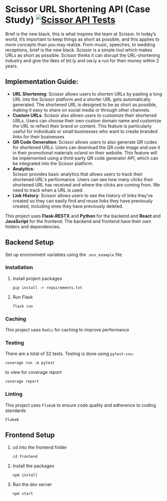 # Scissor URL Shortening API (Case Study) [![Scissor API Tests](https://github.com/Anyaegbunam-Alexander/Scissor/actions/workflows/tests.yml/badge.svg)](https://github.com/Anyaegbunam-Alexander/Scissor/actions/workflows/tests.yml)

Brief is the new black, this is what inspires the team at Scissor. In today’s world, it’s important to keep things as short as possible, and this applies to more concepts than you may realize. From music, speeches, to wedding receptions, brief is the new black. Scissor is a simple tool which makes URLs as short as possible. Scissor thinks it can disrupt the URL-shortening industry and give the likes of bit.ly and ow.ly a run for their money within 2 years.


## Implementation Guide:
- **URL Shortening**:
Scissor allows users to shorten URLs by pasting a long URL into the Scissor platform and a shorter URL gets automatically generated. The shortened URL is designed to be as short as possible, making it easy to share on social media or through other channels.
- **Custom URLs**:
Scissor also allows users to customize their shortened URLs. Users can choose their own custom domain name and customize the URL to reflect their brand or content. This feature is particularly useful for individuals or small businesses who want to create branded links for their businesses
- **QR Code Generation**:
Scissor allows users to also generate QR codes for shortened URLs. Users can download the QR code image and use it in their promotional materials or/and on their website. This feature will be implemented using a third-party QR code generator API, which can be integrated into the Scissor platform.
- **Analytics**:		
Scissor provides basic analytics that allows users to track their shortened URL's performance. Users can see how many clicks their shortened URL has received and where the clicks are coming from. We need to track when a URL is used.
- **Link History**:
Scissor allows users to see the history of links they’ve created so they can easily find and reuse links they have previously created, including ones they have previously deleted.

 This project uses **Flask-RESTX** and **Python** for the backend and **React** and **JavaScript** for the frontend. The backend and frontend have their own folders and dependencies.

## Backend Setup
Set up environment variables using the `.env_example` file.

### Installation 
1. Install project packages
   ```
   pip install -r requirements.txt
   ```
2. Run Flask
   ```
   flask run
   ```

### Caching
This project uses `Redis` for caching to improve performance

### Testing
There are a total of 32 tests. Testing is done using `pytest-cov`.
```
coverage run -m pytest
```
to view for coverage report
```
coverage report
```

### Linting
This project uses `Flake8` to ensure code quality and adherence to coding standards
```
Flake8
```

## Frontend Setup
1. cd into the frontend folder
   ```
   cd frontend
   ```
2. Install the packages
   ```
   npm install
   ```
3. Run the dev server
   ```
   npm start
   ```
